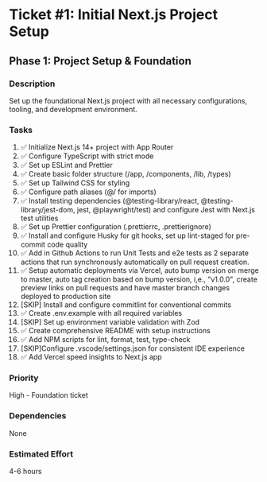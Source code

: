 # Ticket #1: Initial Next.js Project Setup

## Phase 1: Project Setup & Foundation

### Description

Set up the foundational Next.js project with all necessary configurations, tooling, and development environment.

### Tasks

1. ✅ Initialize Next.js 14+ project with App Router
2. ✅ Configure TypeScript with strict mode
3. ✅ Set up ESLint and Prettier
4. ✅ Create basic folder structure (/app, /components, /lib, /types)
5. ✅ Set up Tailwind CSS for styling
6. ✅ Configure path aliases (@/ for imports)
7. ✅ Install testing dependencies (@testing-library/react, @testing-library/jest-dom, jest, @playwright/test) and configure Jest with Next.js test utilities
8. ✅ Set up Prettier configuration (.prettierrc, .prettierignore)
9. ✅ Install and configure Husky for git hooks, set up lint-staged for pre-commit code quality
10. ✅ Add in Github Actions to run Unit Tests and e2e tests as 2 separate actions that run synchronously automatically on pull request creation.
11. ✅ Setup automatic deployments via Vercel, auto bump version on merge to master, auto tag creation based on bump version, i,e., "v1.0.0", create preview links on pull requests and have master branch changes deployed to production site
12. [SKIP] Install and configure commitlint for conventional commits
13. ✅ Create .env.example with all required variables
14. [SKIP] Set up environment variable validation with Zod
15. ✅ Create comprehensive README with setup instructions
16. ✅ Add NPM scripts for lint, format, test, type-check
17. [SKIP]Configure .vscode/settings.json for consistent IDE experience
18. ✅ Add Vercel speed insights to Next.js app

### Priority

High - Foundation ticket

### Dependencies

None

### Estimated Effort

4-6 hours
